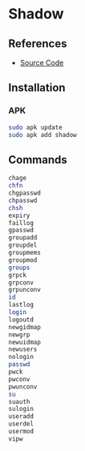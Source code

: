 # Shadow

## References

- [Source Code](https://github.com/shadow-maint/shadow)

## Installation

### APK

```sh
sudo apk update
sudo apk add shadow
```

## Commands

```sh
chage
chfn
chgpasswd
chpasswd
chsh
expiry
faillog
gpasswd
groupadd
groupdel
groupmems
groupmod
groups
grpck
grpconv
grpunconv
id
lastlog
login
logoutd
newgidmap
newgrp
newuidmap
newusers
nologin
passwd
pwck
pwconv
pwunconv
su
suauth
sulogin
useradd
userdel
usermod
vipw
```
